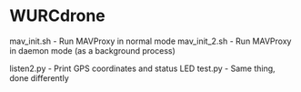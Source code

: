 # WURCdrone

mav_init.sh - Run MAVProxy in normal mode
mav_init_2.sh - Run MAVProxy in daemon mode (as a background process)

listen2.py - Print GPS coordinates and status LED
test.py - Same thing, done differently
